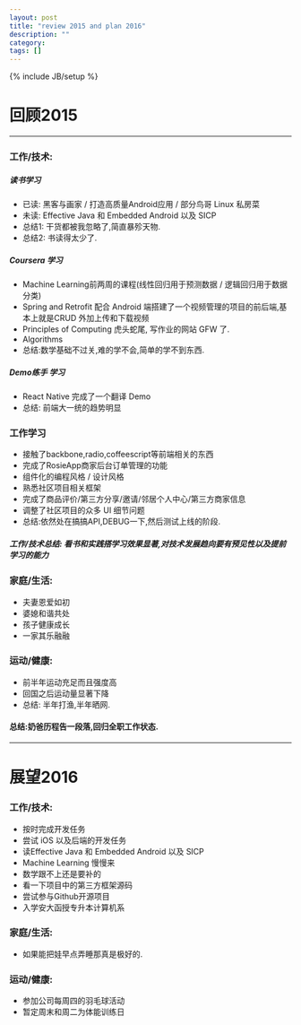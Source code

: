 ```yaml
---
layout: post
title: "review 2015 and plan 2016"
description: ""
category:
tags: []
---
```

{% include JB/setup %}


回顾2015
===============
_______________________


### 工作/技术:


##### 读书学习

* 已读: 黑客与画家 / 打造高质量Android应用 / 部分鸟哥 Linux 私房菜
* 未读: Effective Java 和 Embedded Android 以及 SICP
* 总结1: 干货都被我忽略了,简直暴殄天物.
* 总结2: 书读得太少了.

##### Coursera 学习

* Machine Learning前两周的课程(线性回归用于预测数据 / 逻辑回归用于数据分类)
* Spring and Retrofit 配合 Android 端搭建了一个视频管理的项目的前后端,基本上就是CRUD 外加上传和下载视频
* Principles of Computing 虎头蛇尾, 写作业的网站 GFW 了.
* Algorithms
* 总结:数学基础不过关,难的学不会,简单的学不到东西.

##### Demo练手 学习

* React Native 完成了一个翻译 Demo
* 总结: 前端大一统的趋势明显

### 工作学习

* 接触了backbone,radio,coffeescript等前端相关的东西
* 完成了RosieApp商家后台订单管理的功能
* 组件化的编程风格 / 设计风格
* 熟悉社区项目相关框架
* 完成了商品评价/第三方分享/邀请/邻居个人中心/第三方商家信息
* 调整了社区项目的众多 UI 细节问题
* 总结:依然处在搞搞API,DEBUG一下,然后测试上线的阶段.

##### 工作/技术总结: 看书和实践搭学习效果显著,对技术发展趋向要有预见性以及提前学习的能力

### 家庭/生活:

* 夫妻恩爱如初
* 婆媳和谐共处
* 孩子健康成长
* 一家其乐融融

### 运动/健康:

* 前半年运动充足而且强度高
* 回国之后运动量显著下降
* 总结: 半年打渔,半年晒网.


#### 总结:奶爸历程告一段落,回归全职工作状态.



------------------------------------------------

展望2016
===================


### 工作/技术:

* 按时完成开发任务
* 尝试 iOS 以及后端的开发任务
* 读Effective Java 和 Embedded Android 以及 SICP
* Machine Learning 慢慢来
* 数学跟不上还是要补的
* 看一下项目中的第三方框架源码
* 尝试参与Github开源项目
* 入学安大函授专升本计算机系

### 家庭/生活:

* 如果能把娃早点弄睡那真是极好的.

### 运动/健康:

* 参加公司每周四的羽毛球活动
* 暂定周末和周二为体能训练日
